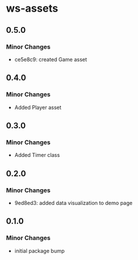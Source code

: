 # ws-assets

## 0.5.0

### Minor Changes

- ce5e8c9: created Game asset

## 0.4.0

### Minor Changes

- Added Player asset

## 0.3.0

### Minor Changes

- Added Timer class

## 0.2.0

### Minor Changes

- 9ed8ed3: added data visualization to demo page

## 0.1.0

### Minor Changes

- initial package bump
